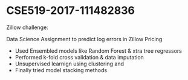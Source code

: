 # CSE519-2017-111482836
Zillow challenge:


Data Science Assignment to predict log errors in Zillow Pricing
* Used Ensembled models like Random Forest & xtra tree regressors
* Performed k-fold cross validation & data imputation
* Unsupervised learnign using clustering and
* Finally tried model stacking methods

